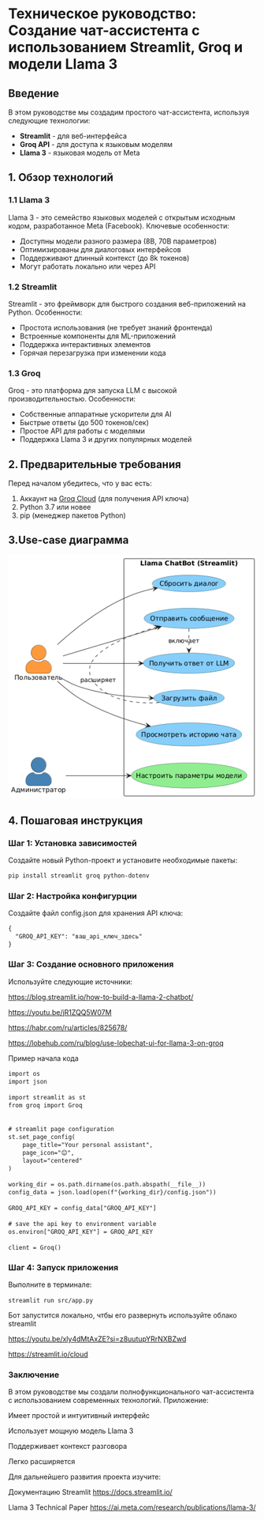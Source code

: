 # Техническое руководство: Создание чат-ассистента с использованием Streamlit, Groq и модели Llama 3

## Введение

В этом руководстве мы создадим простого чат-ассистента, используя следующие технологии:
- **Streamlit** - для веб-интерфейса
- **Groq API** - для доступа к языковым моделям
- **Llama 3** - языковая модель от Meta

## 1. Обзор технологий

### 1.1 Llama 3
Llama 3 - это семейство языковых моделей с открытым исходным кодом, разработанное Meta (Facebook). Ключевые особенности:
- Доступны модели разного размера (8B, 70B параметров)
- Оптимизированы для диалоговых интерфейсов
- Поддерживают длинный контекст (до 8k токенов)
- Могут работать локально или через API

### 1.2 Streamlit
Streamlit - это фреймворк для быстрого создания веб-приложений на Python. Особенности:
- Простота использования (не требует знаний фронтенда)
- Встроенные компоненты для ML-приложений
- Поддержка интерактивных элементов
- Горячая перезагрузка при изменении кода

### 1.3 Groq
Groq - это платформа для запуска LLM с высокой производительностью. Особенности:
- Собственные аппаратные ускорители для AI
- Быстрые ответы (до 500 токенов/сек)
- Простое API для работы с моделями
- Поддержка Llama 3 и других популярных моделей

## 2. Предварительные требования

Перед началом убедитесь, что у вас есть:
1. Аккаунт на [Groq Cloud](https://console.groq.com/) (для получения API ключа)
2. Python 3.7 или новее
3. pip (менеджер пакетов Python)

## 3.Use-case диаграмма

![usecase](images/usecase.png)

## 4. Пошаговая инструкция

### Шаг 1: Установка зависимостей

Создайте новый Python-проект и установите необходимые пакеты:

```bash
pip install streamlit groq python-dotenv
```
### Шаг 2: Настройка конфигурции 

Создайте файл config.json для хранения API ключа:
```
{
  "GROQ_API_KEY": "ваш_api_ключ_здесь"
}
```
### Шаг 3: Создание основного приложения
Используйте следующие источники:

<https://blog.streamlit.io/how-to-build-a-llama-2-chatbot/>

<https://youtu.be/jR1ZQQ5W07M>

<https://habr.com/ru/articles/825678/>

<https://lobehub.com/ru/blog/use-lobechat-ui-for-llama-3-on-groq>

Пример начала кода
```
import os
import json

import streamlit as st
from groq import Groq


# streamlit page configuration
st.set_page_config(
    page_title="Your personal assistant",
    page_icon="😊",
    layout="centered"
)

working_dir = os.path.dirname(os.path.abspath(__file__))
config_data = json.load(open(f"{working_dir}/config.json"))

GROQ_API_KEY = config_data["GROQ_API_KEY"]

# save the api key to environment variable
os.environ["GROQ_API_KEY"] = GROQ_API_KEY

client = Groq()
```
### Шаг 4: Запуск приложения

Выполните в терминале:

```streamlit run src/app.py```

Бот запустится локально, чтбы его развернуть используйте облако streamlit

<https://youtu.be/xly4dMtAxZE?si=z8uutupYRrNXBZwd>

<https://streamlit.io/cloud>

### Заключение

В этом руководстве мы создали полнофункционального чат-ассистента с использованием современных технологий. Приложение:

Имеет простой и интуитивный интерфейс

Использует мощную модель Llama 3

Поддерживает контекст разговора

Легко расширяется

Для дальнейшего развития проекта изучите:

Документацию Streamlit <https://docs.streamlit.io/>

Llama 3 Technical Paper <https://ai.meta.com/research/publications/llama-3/>
